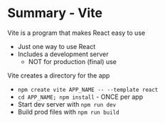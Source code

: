 # Summary - Vite

Vite is a program that makes React easy to use
- Just one way to use React
- Includes a development server
  - NOT for production (final) use

Vite creates a directory for the app 
- `npm create vite APP_NAME -- --template react`
- `cd APP_NAME; npm install` - ONCE per app
- Start dev server with `npm run dev`
- Build prod files with `npm run build`

